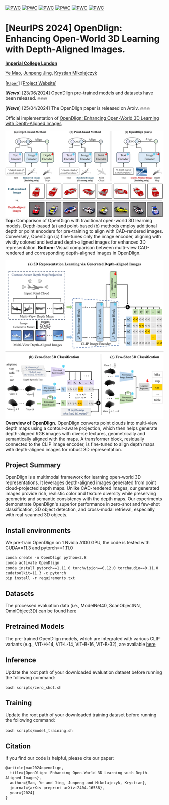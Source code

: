 [![PWC](https://img.shields.io/endpoint.svg?url=https://paperswithcode.com/badge/opendlign-enhancing-open-world-3d-learning/zero-shot-3d-point-cloud-classification-on-2)](https://paperswithcode.com/sota/zero-shot-3d-point-cloud-classification-on-2?p=opendlign-enhancing-open-world-3d-learning)
[![PWC](https://img.shields.io/endpoint.svg?url=https://paperswithcode.com/badge/opendlign-enhancing-open-world-3d-learning/zero-shot-3d-point-cloud-classification-on-6)](https://paperswithcode.com/sota/zero-shot-3d-point-cloud-classification-on-6?p=opendlign-enhancing-open-world-3d-learning)
[![PWC](https://img.shields.io/endpoint.svg?url=https://paperswithcode.com/badge/opendlign-enhancing-open-world-3d-learning/zero-shot-3d-point-cloud-classification-on-5)](https://paperswithcode.com/sota/zero-shot-3d-point-cloud-classification-on-5?p=opendlign-enhancing-open-world-3d-learning)
[![PWC](https://img.shields.io/endpoint.svg?url=https://paperswithcode.com/badge/opendlign-enhancing-open-world-3d-learning/zero-shot-3d-point-cloud-classification-on-4)](https://paperswithcode.com/sota/zero-shot-3d-point-cloud-classification-on-4?p=opendlign-enhancing-open-world-3d-learning)
[![PWC](https://img.shields.io/endpoint.svg?url=https://paperswithcode.com/badge/opendlign-enhancing-open-world-3d-learning/zero-shot-transfer-3d-point-cloud-2)](https://paperswithcode.com/sota/zero-shot-transfer-3d-point-cloud-2?p=opendlign-enhancing-open-world-3d-learning)
[![PWC](https://img.shields.io/endpoint.svg?url=https://paperswithcode.com/badge/opendlign-enhancing-open-world-3d-learning/zero-shot-transfer-3d-point-cloud)](https://paperswithcode.com/sota/zero-shot-transfer-3d-point-cloud?p=opendlign-enhancing-open-world-3d-learning)


# [NeurIPS 2024] OpenDlign: Enhancing Open-World 3D Learning with Depth-Aligned Images.

**[Imperial College London](https://www.imperial.ac.uk/)**

[Ye Mao](https://yebulabula.github.io/), [Junpeng Jing](https://tomtomtommi.github.io/), [Krystian Mikolajczyk](https://www.imperial.ac.uk/people/k.mikolajczyk)

[[`Paper`](https://arxiv.org/abs/2404.16538)] [[Project Website](https://Yebulabula.github.io/OpenDlign/)]


[***News***] [23/06/2024] OpenDlign pre-trained models and datasets have been released. 🔥🔥🔥

[***News***] [25/04/2024] The OpenDlign paper is released on Arxiv. 🔥🔥🔥

Official implementation of [OpenDlign: Enhancing Open-World 3D Learning with Depth-Aligned Images](https://arxiv.org/abs/2404.16538)


![avatar](img/concept.png)
**Top:** Comparison of OpenDlign with traditional open-world 3D learning models. Depth-based (a) and point-based (b) methods employ additional depth or point encoders for pre-training to align with CAD-rendered images. Conversely, OpenDlign (c) fine-tunes only the image encoder, aligning with vividly colored and textured depth-aligned images for enhanced 3D representation.  **Bottom:** Visual comparison between multi-view CAD-rendered and corresponding depth-aligned images in OpenDlign.

![avatar](img/architecture.png)
**Overview of OpenDlign.** OpenDlign converts point clouds into multi-view depth maps using a contour-aware projection, which then helps generate depth-aligned RGB images with diverse textures, geometrically and semantically aligned with the maps. A transformer block, residually connected to the CLIP image encoder, is fine-tuned to align depth maps with depth-aligned images for robust 3D representation. 

## Project Summary
OpenDlign is a multimodal framework for learning open-world 3D representations. It leverages depth-aligned images generated from point cloud-projected depth maps. Unlike CAD-rendered images, our generated images provide rich, realistic color and texture diversity while preserving geometric and semantic consistency with the depth maps. Our experiments demonstrate OpenDlign's superior performance in zero-shot and few-shot classification, 3D object detection, and cross-modal retrieval, especially with real-scanned 3D objects.

## Install environments
We pre-train OpenDlign on 1 Nvidia A100 GPU, the code is tested with CUDA==11.3 and pytorch==1.11.0
```
conda create -n OpenDlign python=3.8
conda activate OpenDlign
conda install pytorch==1.11.0 torchvision==0.12.0 torchaudio==0.11.0 cudatoolkit=11.3 -c pytorch
pip install -r requirements.txt
```

## Datasets
The processed evaluation data (i.e., ModelNet40, ScanObjectNN, OmniObject3D) can be found [here](https://huggingface.co/datasets/OpenDlign/OpenDlign-Datasets)

## Pretrained Models
The pre-trained OpenDlign models, which are integrated with various CLIP variants (e.g., ViT-H-14, ViT-L-14, ViT-B-16, ViT-B-32), are available [here](https://huggingface.co/OpenDlign/OpenDlign-Models)

## Inference
Update the root path of your downloaded evaluation dataset before running the following command:

```bash scripts/zero_shot.sh```

## Training
Update the root path of your downloaded training dataset before running the following command:

```bash scripts/model_training.sh```

## Citation

If you find our code is helpful, please cite our paper:

```
@article{mao2024opendlign,
  title={OpenDlign: Enhancing Open-World 3D Learning with Depth-Aligned Images},
  author={Mao, Ye and Jing, Junpeng and Mikolajczyk, Krystian},
  journal={arXiv preprint arXiv:2404.16538},
  year={2024}
}
